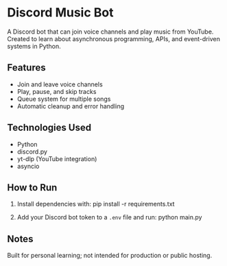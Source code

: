 # Discord Music Bot

A Discord bot that can join voice channels and play music from YouTube.  
Created to learn about asynchronous programming, APIs, and event-driven systems in Python.

## Features
- Join and leave voice channels
- Play, pause, and skip tracks
- Queue system for multiple songs
- Automatic cleanup and error handling

## Technologies Used
- Python
- discord.py
- yt-dlp (YouTube integration)
- asyncio

## How to Run
1. Install dependencies with:
  pip install -r requirements.txt

2. Add your Discord bot token to a `.env` file and run:
  python main.py


## Notes
Built for personal learning; not intended for production or public hosting.
